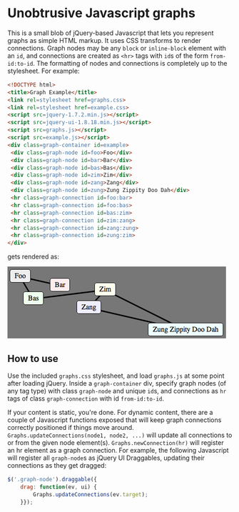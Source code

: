 # Unobtrusive Javascript graphs

This is a small blob of jQuery-based Javascript that lets you represent graphs as simple 
HTML markup. It uses CSS transforms to render connections. Graph nodes may be any `block` or
`inline-block` element with an `id`, and connections are created as `<hr>` tags with `id`s of
the form `from-id:to-id`. The formatting of nodes and connections is completely up to the
stylesheet. For example:

```html
<!DOCTYPE html>
<title>Graph Example</title>
<link rel=stylesheet href=graphs.css>
<link rel=stylesheet href=example.css>
<script src=jquery-1.7.2.min.js></script>
<script src=jquery-ui-1.8.18.min.js></script>
<script src=graphs.js></script>
<script src=example.js></script>
<div class=graph-container id=example>
 <div class=graph-node id=foo>Foo</div>
 <div class=graph-node id=bar>Bar</div>
 <div class=graph-node id=bas>Bas</div>
 <div class=graph-node id=zim>Zim</div>
 <div class=graph-node id=zang>Zang</div>
 <div class=graph-node id=zung>Zung Zippity Doo Dah</div>
 <hr class=graph-connection id=foo:bar>
 <hr class=graph-connection id=foo:bas>
 <hr class=graph-connection id=bas:zim>
 <hr class=graph-connection id=zim:zang>
 <hr class=graph-connection id=zang:zung>
 <hr class=graph-connection id=zung:zim>
</div>
```

gets rendered as:

<img src="README.png">

## How to use

Use the included `graphs.css` stylesheet, and load `graphs.js` at some point after loading jQuery.
Inside a `graph-container` div, specify graph nodes (of any tag type) with class `graph-node` and
unique `id`s, and connections as `hr` tags of class `graph-connection` with id `from-id:to-id`.

If your content is static, you're done. For dynamic content, there are a couple of Javascript
functions exposed that will keep graph connections correctly positioned if things move around.
`Graphs.updateConnections(node1, node2, ...)` will update all connections to or from the given
node element(s). `Graphs.newConnection(hr)` will register an hr element as a graph connection.
For example, the following Javascript will register all `graph-node`s as jQuery UI Draggables,
updating their connections as they get dragged:

```javascript
$('.graph-node').draggable({
    drag: function(ev, ui) {
        Graphs.updateConnections(ev.target);
    }});
```
